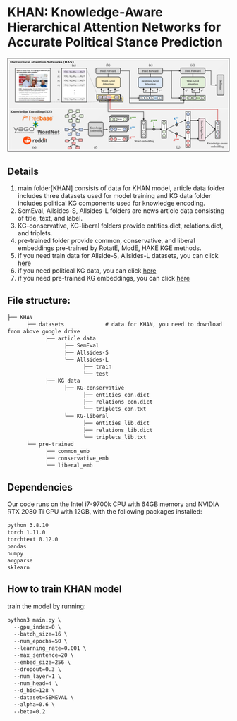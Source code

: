 # KHAN: Knowledge-Aware Hierarchical Attention Networks for Accurate Political Stance Prediction

![The overview of KHAN](./assets/khan_overview.png)

## Details
1. main folder[KHAN] consists of data for KHAN model, article data folder includes three datasets used for model training and KG data folder includes political KG components used for knowledge encoding.
2. SemEval, Allsides-S, Allsides-L folders are news article data consisting of title, text, and label.
3. KG-conservative, KG-liberal folders provide entities.dict, relations.dict, and triplets.
4. pre-trained folder provide common, conservative, and liberal embeddings pre-trained by RotatE, ModE, HAKE KGE methods.
5. if you need train data for Allside-S, Allsides-L datasets, you can click [here](https://drive.google.com/drive/u/2/folders/1ksV0PUncXyBnEHGPB4H4mae2ybXX3Ch0)
6. if you need political KG data, you can click [here](https://drive.google.com/drive/u/2/folders/1DHlKOhKgISw9VTYmbMvnsIbaaLRtqhbq)
7. if you need pre-trained KG embeddings, you can click [here](https://drive.google.com/drive/u/2/folders/14EgeI1RdSTccETqRgDd36writP6lUu1R)

## File structure:
```
├── KHAN
      ├── datasets             # data for KHAN, you need to download from above google drive
            ├── article data
                  ├── SemEval
                  ├── Allsides-S
                  └── Allsides-L
                        ├── train
                        └── test
            ├── KG data
                  ├── KG-conservative
                        ├── entities_con.dict
                        ├── relations_con.dict
                        └── triplets_con.txt
                  └── KG-liberal
                        ├── entities_lib.dict
                        ├── relations_lib.dict
                        └── triplets_lib.txt
      └── pre-trained
            ├── common_emb
            ├── conservative_emb
            └── liberal_emb

```

## Dependencies
Our code runs on the Intel i7-9700k CPU with 64GB memory and NVIDIA RTX 2080 Ti GPU with 12GB, with the following packages installed:
```
python 3.8.10
torch 1.11.0
torchtext 0.12.0
pandas
numpy
argparse
sklearn
```

## How to train KHAN model
train the model by running:
```
python3 main.py \
  --gpu_index=0 \
  --batch_size=16 \
  --num_epochs=50 \
  --learning_rate=0.001 \
  --max_sentence=20 \
  --embed_size=256 \
  --dropout=0.3 \
  --num_layer=1 \
  --num_head=4 \
  --d_hid=128 \
  --dataset=SEMEVAL \
  --alpha=0.6 \
  --beta=0.2
```

